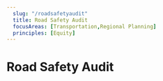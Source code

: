 ```yaml
---
  slug: "/roadsafetyaudit"
  title: Road Safety Audit
  focusAreas: [Transportation,Regional Planning]
  principles: [Equity]
---
```

# Road Safety Audit